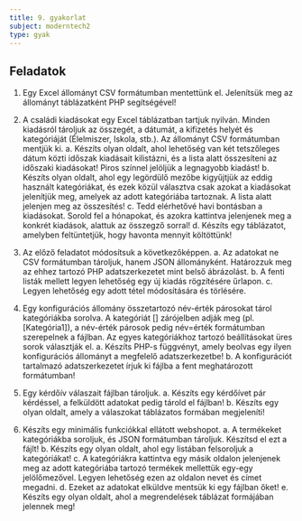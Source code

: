 ```yaml
---
title: 9. gyakorlat
subject: moderntech2
type: gyak
---
```


Feladatok
---------

1. Egy Excel állományt CSV formátumban mentettünk el. Jelenítsük meg az állományt táblázatként PHP segítségével!

2. A családi kiadásokat egy Excel táblázatban tartjuk nyilván. Minden kiadásról tároljuk az összegét, a dátumát, a kifizetés helyét és kategóriáját (Élelmiszer, Iskola, stb.). Az állományt CSV formátumban mentjük ki. 
    a. Készíts olyan oldalt, ahol lehetőség van két tetszőleges dátum közti időszak kiadásait kilistázni, és a lista alatt összesíteni az időszaki kiadásokat! Piros színnel jelöljük a legnagyobb kiadást!
    b. Készíts olyan oldalt, ahol egy legördülő mezőbe kigyűjtjük az eddig használt kategóriákat, és ezek közül választva csak azokat a kiadásokat jelenítjük meg, amelyek az adott kategóriába tartoznak. A lista alatt jelenjen meg az összesítés!
    c. Tedd elérhetővé havi bontásban a kiadásokat. Sorold fel a hónapokat, és azokra kattintva jelenjenek meg a konkrét kiadások, alattuk az összegző sorral!
    d. Készíts egy táblázatot, amelyben feltüntetjük, hogy havonta mennyit költöttünk!

3. Az előző feladatot módosítsuk a következőképpen. 
    a. Az adatokat ne CSV formátumban tároljuk, hanem JSON állományként. Határozzuk meg az ehhez tartozó PHP adatszerkezetet mint belső ábrázolást.
    b. A fenti listák mellett legyen lehetőség egy új kiadás rögzítésére űrlapon.
    c. Legyen lehetőség egy adott tétel módosítására és törlésére.

4. Egy konfigurációs állomány összetartozó név-érték párosokat tárol kategóriákba sorolva. A kategóriát [] zárójelben adják meg (pl. [Kategória1]), a név-érték párosok pedig név=érték formátumban szerepelnek a fájlban. Az egyes kategóriákhoz tartozó beállításokat üres sorok választják el. 
    a. Készíts PHP-s függvényt, amely beolvas egy ilyen konfigurációs állományt a megfelelő adatszerkezetbe!
    b. A konfigurációt tartalmazó adatszerkezetet írjuk ki fájlba a fent meghatározott formátumban!

5. Egy kérdőív válaszait fájlban tároljuk.
    a. Készíts egy kérdőívet pár kérdéssel, a felküldött adatokat pedig tárold el fájlban!
    b. Készíts egy olyan oldalt, amely a válaszokat táblázatos formában megjeleníti!

6. Készíts egy minimális funkciókkal ellátott webshopot.
    a. A termékeket kategóriákba soroljuk, és JSON formátumban tároljuk. Készítsd el ezt a fájlt!
    b. Készíts egy olyan oldalt, ahol egy listában felsoroljuk a kategóriákat!
    c. A kategóriákra kattintva egy másik oldalon jelenjenek meg az adott kategóriába tartozó termékek mellettük egy-egy jelölőmezővel. Legyen lehetőség ezen az oldalon nevet és címet megadni. 
    d. Ezeket az adatokat elküldve mentsük ki egy fájlban őket!
    e. Készíts egy olyan oldalt, ahol a megrendelések táblázat formájában jelennek meg!
    
